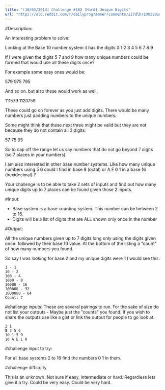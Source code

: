 ```yaml
---
title: "[10/03/2014] Challenge #182 [Hard] Unique Digits"
url: "https://old.reddit.com/r/dailyprogrammer/comments/2i7dlh/10032014_challenge_182_hard_unique_digits/"
---
```


#Description:

An interesting problem to solve:

Looking at the Base 10 number system it has the digits 0 1 2 3 4 5 6 7 8 9 

If I were given the digits 5 7 and 9 how many unique numbers could be formed that
would use all these digits once?

For example some easy ones would be:

579
975
795

And so on. but also these would work as well.

111579
1120759

These could go on forever as you just add digits. There would be many numbers just padding numbers to the unique numbers.


Some might think that these next three might be valid but they are not because they do not contain all 3 digits:

57
75
95

So to cap off the range let us say numbers that do not go beyond 7 digits (so 7 places in your numbers)

I am also interested in other base number systems. Like how many unique numbers using 5 6 could I find in base 8 (octal) or A E 0 1 in a base 16 (hexidecimal) ?

Your challenge is to be able to take 2 sets of inputs and find out how many unique digits up to 7 places can be found given those 2 inputs.

#Input:

<Base system> <digits>

* Base system is a base counting system. This number can be between 2 to 16.
* Digits will be a list of digits that are ALL shown only once in the number

#Output:

All the unique numbers given up to 7 digits long only using the digits given once. followed by their base 10 value. At the bottom of the listing a "count" of how many numbers you found.

So say I was looking for base 2 and my unique digits were 1 I would see this:

    1 - 1
    10 - 2
    100 - 4
    1000 - 8
    10000 - 16
    100000 - 32
    1000000 - 64
    Count: 7

#challenge inputs:
These are several pairings to run. For the sake of size do not list your outputs - Maybe just the "counts" you found. 
If you wish to share the outputs use like a gist or link the output for people to go look at. 

    2 1
    8 3 5 6
    10 1 3 9
    16 A E 1 0

#challenge input to try:

For all base systems 2 to 16 find the numbers 0 1 in them.

#challenge difficulty

This is an unknown. Not sure if easy, intermediate or hard. Regardless lets give it a try. Could be very easy. Could be very hard. 
